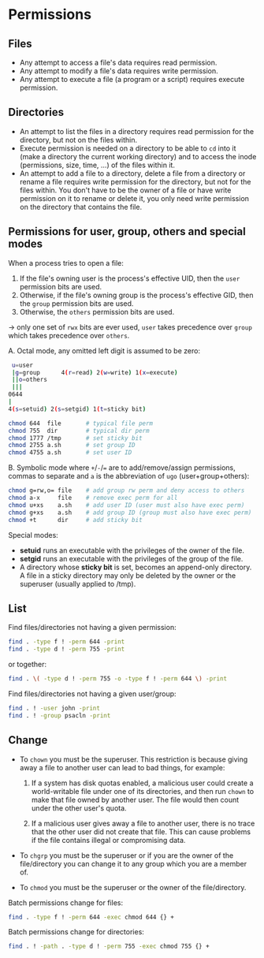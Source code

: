 # Permissions

## Files

- Any attempt to access a file's data requires read permission.
- Any attempt to modify a file's data requires write permission.
- Any attempt to execute a file (a program or a script) requires execute permission.

  
## Directories

- An attempt to list the files in a directory requires read permission for the directory, but not on the files within.
- Execute permission is needed on a directory to be able to `cd` into it (make a directory the current working directory) and to access the inode (permissions, size, time, ...) of the files within it.
- An attempt to add a file to a directory, delete a file from a directory or rename a file requires write permission for the directory, but not for the files within. You don't have to be the owner of a file or have write permission on it to rename or delete it, you only need write permission on the directory that contains the file.


## Permissions for user, group, others and special modes

When a process tries to open a file:

1. If the file's owning user is the process's effective UID, then the `user` permission bits are used.
2. Otherwise, if the file's owning group is the process's effective GID, then the `group` permission bits are used.
3. Otherwise, the `others` permission bits are used.

→ only one set of `rwx` bits are ever used, `user` takes precedence over `group` which takes precedence over `others`.

A. Octal mode, any omitted left digit is assumed to be zero:

```bash
 u=user
 |g=group      4(r=read) 2(w=write) 1(x=execute) 
 ||o=others
 |||
0644 
|
4(s=setuid) 2(s=setgid) 1(t=sticky bit)

chmod 644  file       # typical file perm
chmod 755  dir        # typical dir perm
chmod 1777 /tmp       # set sticky bit
chmod 2755 a.sh       # set group ID
chmod 4755 a.sh       # set user ID
```

B. Symbolic mode where `+`/`-`/`=` are to add/remove/assign permissions, commas to separate and `a` is the abbreviation of `ugo` (user+group+others):

```bash
chmod g=rw,o= file    # add group rw perm and deny access to others
chmod a-x     file    # remove exec perm for all
chmod u+xs    a.sh    # add user ID (user must also have exec perm)
chmod g+xs    a.sh    # add group ID (group must also have exec perm)
chmod +t      dir     # add sticky bit
```

Special modes:

- **setuid** runs an executable with the privileges of the owner of the file.
- **setgid** runs an executable with the privileges of the group of the file.
- A directory whose **sticky bit** is set, becomes an append-only directory. A file in a sticky directory may only be deleted by the owner or the superuser (usually applied to /tmp).


## List

Find files/directories not having a given permission:

```bash
find . -type f ! -perm 644 -print
find . -type d ! -perm 755 -print
```

or together:

```bash
find . \( -type d ! -perm 755 -o -type f ! -perm 644 \) -print
```

Find files/directories not having a given user/group:

```bash
find . ! -user john -print
find . ! -group psacln -print
```


## Change

- To `chown` you must be the superuser. This restriction is because giving away a file to another user can lead to bad things, for example:
  
  1. If a system has disk quotas enabled, a malicious user could create a world-writable file under one of its directories, and then run `chown` to make that file owned by another user. The file would then count under the other user's quota.

  2. If a malicious user gives away a file to another user, there is no trace that the other user did not create that file. This can cause problems if the file contains illegal or compromising data.

- To `chgrp` you must be the superuser or if you are the owner of the file/directory you can change it to any group which you are a member of.

- To `chmod` you must be the superuser or the owner of the file/directory.

Batch permissions change for files:

```bash
find . -type f ! -perm 644 -exec chmod 644 {} +
```

Batch permissions change for directories:

```bash
find . ! -path . -type d ! -perm 755 -exec chmod 755 {} +
```
